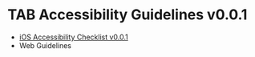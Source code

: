 # TAB Accessibility Guidelines v0.0.1

* [iOS Accessibility Checklist v0.0.1](./ios.md)
* Web Guidelines
